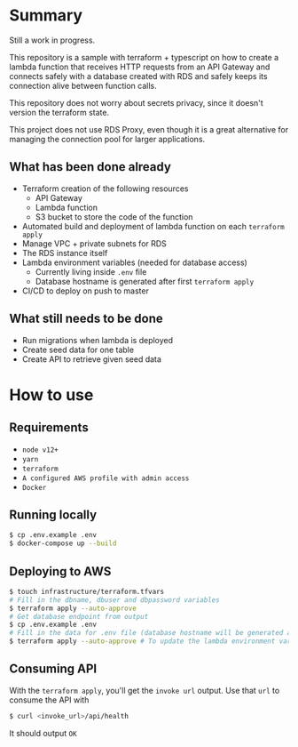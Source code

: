 # Summary
Still a work in progress.

This repository is a sample with terraform + typescript on how to create a lambda function that receives HTTP requests from an API Gateway and connects safely with a database created with RDS and safely keeps its connection alive between function calls.

This repository does not worry about secrets privacy, since it doesn't version the terraform state.

This project does not use RDS Proxy, even though it is a great alternative for managing the connection pool for larger applications.

## What has been done already
- Terraform creation of the following resources
  - API Gateway
  - Lambda function
  - S3 bucket to store the code of the function
- Automated build and deployment of lambda function on each `terraform apply`
- Manage VPC + private subnets for RDS
- The RDS instance itself
- Lambda environment variables (needed for database access)
  - Currently living inside `.env` file
  - Database hostname is generated after first `terraform apply`
- CI/CD to deploy on push to master

## What still needs to be done
- Run migrations when lambda is deployed
- Create seed data for one table
- Create API to retrieve given seed data

# How to use

## Requirements
- `node v12+`
- `yarn`
- `terraform`
- `A configured AWS profile with admin access`
- `Docker`

## Running locally

```bash
$ cp .env.example .env
$ docker-compose up --build
```
## Deploying to AWS

```bash
$ touch infrastructure/terraform.tfvars
# Fill in the dbname, dbuser and dbpassword variables
$ terraform apply --auto-approve
# Get database endpoint from output
$ cp .env.example .env
# Fill in the data for .env file (database hostname will be generated after first apply and will be in the output)
$ terraform apply --auto-approve # To update the lambda environment variables
```

## Consuming API
With the `terraform apply`, you'll get the `invoke url` output. Use that `url` to consume the API with

```bash
$ curl <invoke_url>/api/health
```
It should output `OK`